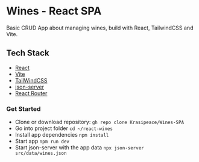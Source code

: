 # Wines - React SPA

Basic CRUD App about managing wines, build with React, TailwindCSS and Vite.

## Tech Stack

- [React](https://react.dev/)
- [Vite](https://vitejs.dev/)
- [TailWindCSS](https://tailwindcss.com/docs/guides/vite)
- [json-server](https://www.npmjs.com/package/json-server?activeTab=readme)
- [React Router](https://reactrouter.com/en/main)


### Get Started

- Clone or download repository:
	`gh repo clone Krasipeace/Wines-SPA`
- Go into project folder
	`cd ~/react-wines`
- Install app dependencies
	`npm install`
- Start app 
	`npm run dev`
- Start json-server with the app data
	`npx json-server src/data/wines.json`
